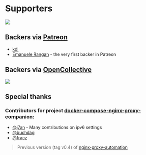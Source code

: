 # Supporters

[<img src="https://images.opencollective.com/static/images/become_sponsor.svg">](https://opencollective.com/nginx-proxy-automation)

## Backers via [Patreon](https://www.patreon.com/evertramos)

- [kdl](https://github.com/kdlslyv)
- [Emanuele Rangan](https://github.com/emanuelerangan) - the very first backer in Patreon

## Backers via [OpenCollective](https://opencollective.com/nginx-proxy-automation)

[<img src="https://opencollective.com/nginx-proxy-automation/contributors.svg?width=890" />](https://github.com/evertramos/nginx-proxy-automation/graphs/contributors)

## Special thanks

### Contributors for project [docker-compose-nginx-proxy-companion](https://github.com/evertramos/nginx-proxy-automation/tree/v0.4):

- [@j7an](https://github.com/j7an) - Many contributions on ipv6 settings
- [@buchdag](https://github.com/JrCs/docker-letsencrypt-nginx-proxy-companion/pull/226#event-1145800062)
- [@fracz](https://github.com/fracz)

> Previous version (tag v0.4) of [nginx-proxy-automation](https://github.com/evertramos/nginx-proxy-automation)
 
